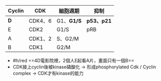 
| Cyclin | CDK     | 細胞週期 | 抑制     |
|--------|---------|----------|----------|
| **D**      | CDK4、6 | G1、**G1/S** | **p53、p21** |
| E      | CDK2    | G1/S     | pRB     |
| A      | CDK1、2 | S、G2/M  |          |
| B      | CDK1    | G2/M     |          |
- #h/red ==4D電影院裡，2個人E起看A片，畫面只有一個B==
- CDK接上cyclin後被kinase磷酸化 -> 形成phosphorylated Cdk / Cyclin complex -> CDK才有kinase的能力
